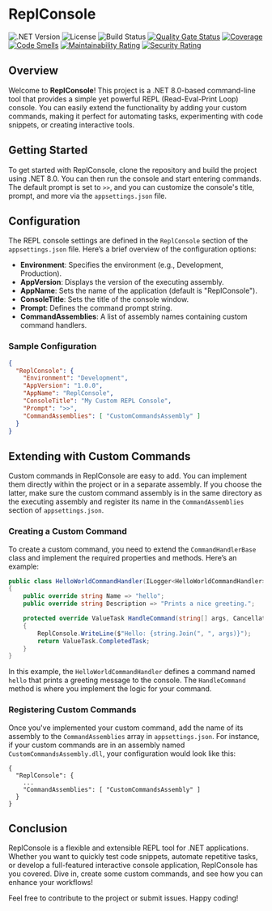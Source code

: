 # ReplConsole

![.NET Version](https://img.shields.io/badge/.NET-8.0-blue)
![License](https://img.shields.io/badge/License-MIT-green)
![Build Status](https://github.com/afluegge/ReplConsole/actions/workflows/build.yml/badge.svg)
[![Quality Gate Status](https://sonarcloud.io/api/project_badges/measure?project=afluegge_ReplConsole&metric=alert_status)](https://sonarcloud.io/summary/new_code?id=afluegge_ReplConsole)
[![Coverage](https://sonarcloud.io/api/project_badges/measure?project=afluegge_ReplConsole&metric=coverage)](https://sonarcloud.io/summary/new_code?id=afluegge_ReplConsole)
[![Code Smells](https://sonarcloud.io/api/project_badges/measure?project=afluegge_ReplConsole&metric=code_smells)](https://sonarcloud.io/summary/new_code?id=afluegge_ReplConsole)
[![Maintainability Rating](https://sonarcloud.io/api/project_badges/measure?project=afluegge_ReplConsole&metric=sqale_rating)](https://sonarcloud.io/summary/new_code?id=afluegge_ReplConsole)
[![Security Rating](https://sonarcloud.io/api/project_badges/measure?project=afluegge_ReplConsole&metric=security_rating)](https://sonarcloud.io/summary/new_code?id=afluegge_ReplConsole)

## Overview

Welcome to **ReplConsole**! This project is a .NET 8.0-based command-line tool that provides a simple yet powerful REPL (Read-Eval-Print Loop) console. You can easily extend the functionality by adding your custom commands, making it perfect for automating tasks, experimenting with code snippets, or creating interactive tools.

## Getting Started

To get started with ReplConsole, clone the repository and build the project using .NET 8.0. You can then run the console and start entering commands. The default prompt is set to `>>`, and you can customize the console's title, prompt, and more via the `appsettings.json` file.

## Configuration

The REPL console settings are defined in the `ReplConsole` section of the `appsettings.json` file. Here’s a brief overview of the configuration options:

- **Environment**: Specifies the environment (e.g., Development, Production).
- **AppVersion**: Displays the version of the executing assembly.
- **AppName**: Sets the name of the application (default is "ReplConsole").
- **ConsoleTitle**: Sets the title of the console window.
- **Prompt**: Defines the command prompt string.
- **CommandAssemblies**: A list of assembly names containing custom command handlers.

### Sample Configuration

```json
{
  "ReplConsole": {
    "Environment": "Development",
    "AppVersion": "1.0.0",
    "AppName": "ReplConsole",
    "ConsoleTitle": "My Custom REPL Console",
    "Prompt": ">>",
    "CommandAssemblies": [ "CustomCommandsAssembly" ]
  }
}
```

## Extending with Custom Commands

Custom commands in ReplConsole are easy to add. You can implement them directly within the project or in a separate assembly. If you choose the latter, make sure the custom command assembly is in the same directory as the executing assembly and register its name in the `CommandAssemblies` section of `appsettings.json`.

### Creating a Custom Command

To create a custom command, you need to extend the `CommandHandlerBase` class and implement the required properties and methods. Here’s an example:

```csharp
public class HelloWorldCommandHandler(ILogger<HelloWorldCommandHandler> logger, IReplConsole console) : CommandHandlerBase(logger, console)
{
    public override string Name => "hello";
    public override string Description => "Prints a nice greeting.";

    protected override ValueTask HandleCommand(string[] args, CancellationToken cancellationToken)
    {
        ReplConsole.WriteLine($"Hello: {string.Join(", ", args)}");
        return ValueTask.CompletedTask;
    }
}
```

In this example, the `HelloWorldCommandHandler` defines a command named `hello` that prints a greeting message to the console. The `HandleCommand` method is where you implement the logic for your command.

### Registering Custom Commands

Once you've implemented your custom command, add the name of its assembly to the `CommandAssemblies` array in `appsettings.json`. For instance, if your custom commands are in an assembly named `CustomCommandsAssembly.dll`, your configuration would look like this:

```
{
  "ReplConsole": {
    ...
    "CommandAssemblies": [ "CustomCommandsAssembly" ]
  }
}
```

## Conclusion

ReplConsole is a flexible and extensible REPL tool for .NET applications. Whether you want to quickly test code snippets, automate repetitive tasks, or develop a full-featured interactive console application, ReplConsole has you covered. Dive in, create some custom commands, and see how you can enhance your workflows!

Feel free to contribute to the project or submit issues. Happy coding!
<br/>
<br/>
<br/>
